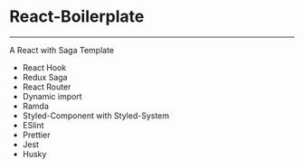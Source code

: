 # React-Boilerplate

---

A React with Saga Template
* React Hook
* Redux Saga
* React Router
* Dynamic import
* Ramda
* Styled-Component with Styled-System
* ESlint
* Prettier
* Jest
* Husky